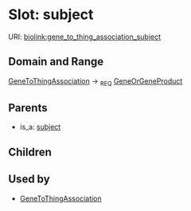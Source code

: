 # Slot: subject




URI: [biolink:gene_to_thing_association_subject](https://w3id.org/biolink/vocab/gene_to_thing_association_subject)
## Domain and Range

[GeneToThingAssociation](GeneToThingAssociation.md) ->  <sub>REQ</sub> [GeneOrGeneProduct](GeneOrGeneProduct.md)
## Parents

 *  is_a: [subject](subject.md)
## Children

## Used by

 * [GeneToThingAssociation](GeneToThingAssociation.md)

